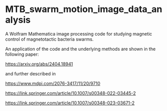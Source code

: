 # MTB_swarm_motion_image_data_analysis
A Wolfram Mathematica image processing code for studying magnetic control of magnetotactic bacteria swarms.

An application of the code and the underlying methods are shown in the following paper:

 https://arxiv.org/abs/2404.18941

and further described in 

 https://www.mdpi.com/2076-3417/11/20/9710
 
 https://link.springer.com/article/10.1007/s00348-022-03445-2
 
 https://link.springer.com/article/10.1007/s00348-023-03671-2
